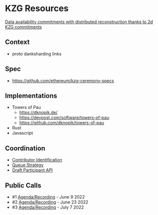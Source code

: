 # KZG Resources

[Data availability commitments with distributed reconstruction thanks to 2d KZG commitments](https://www.youtube.com/watch?v=4L30t_6JBAg)

## Context
- proto danksharding links

## Spec
- https://github.com/ethereum/kzg-ceremony-specs

## Implementations
- Towers of Pau
    - https://dknopik.de/
    - https://devpost.com/software/towers-of-pau
    - https://github.com/dknopik/towers-of-pau
- Rust
- Javascript

## Coordination
- [Contributor Identification](https://pse-team.notion.site/Contributor-Identification-bd2824138a5f446785fdd70c60684176)
- [Queue Strategy](https://pse-team.notion.site/Queue-Strategy-c75120ae0c584e6f8db7738c9aaf963a)
- [Draft Participant API](https://www.notion.so/pse-team/Participant-API-a9d82f45a7574da28e4e47bc2ffae1e1)

## Public Calls
- #1 [Agenda/Recording](https://github.com/ethereum/pm/issues/546) - June 9 2022
- #2 [Agenda/Recording](https://github.com/ethereum/pm/issues/558) - June 23 2022
- #3 [Agenda/Recording](https://github.com/ethereum/pm/issues/560) - July 7 2022
